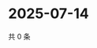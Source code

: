 # 2025-07-14

共 0 条

<!-- BEGIN ZHIHUVIDEO -->
<!-- 最后更新时间 Mon Jul 14 2025 15:16:28 GMT+0800 (China Standard Time) -->

<!-- END ZHIHUVIDEO -->
